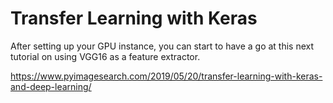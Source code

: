# Transfer Learning with Keras

After setting up your GPU instance, you can start to have a go at this next tutorial on using VGG16 as a feature extractor.

https://www.pyimagesearch.com/2019/05/20/transfer-learning-with-keras-and-deep-learning/
